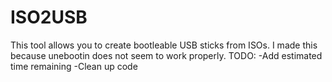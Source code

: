 ISO2USB
=======

This tool allows you to create bootleable USB sticks from ISOs. I made this because unebootin does not seem to work properly. TODO: -Add estimated time remaining -Clean up code
